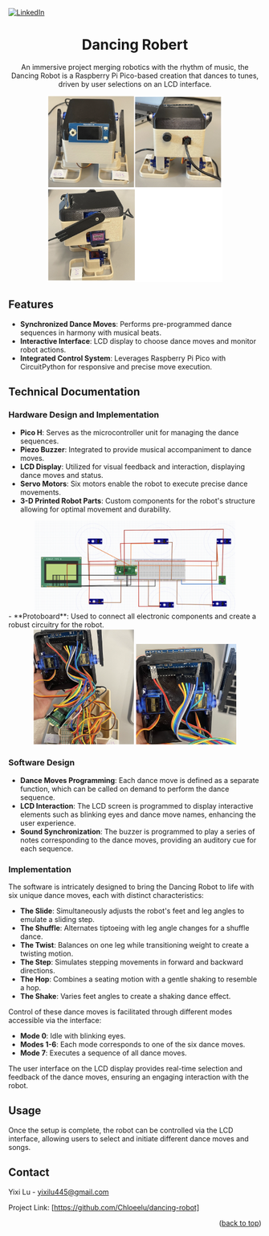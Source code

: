 <a name="readme-top"></a>


[![LinkedIn][linkedin-shield]][linkedin-url]



<!-- PROJECT LOGO -->
<div align="center">

# Dancing Robert
An immersive project merging robotics with the rhythm of music, the Dancing Robot is a Raspberry Pi Pico-based creation that dances to tunes, driven by user selections on an LCD interface.

<img src="images/1.png" alt="screenshort" width="350">
</div>

## Features

- **Synchronized Dance Moves**: Performs pre-programmed dance sequences in harmony with musical beats.
- **Interactive Interface**: LCD display to choose dance moves and monitor robot actions.
- **Integrated Control System**: Leverages Raspberry Pi Pico with CircuitPython for responsive and precise move execution.

## Technical Documentation

### Hardware Design and Implementation
- **Pico H**: Serves as the microcontroller unit for managing the dance sequences.
- **Piezo Buzzer**: Integrated to provide musical accompaniment to dance moves.
- **LCD Display**: Utilized for visual feedback and interaction, displaying dance moves and status.
- **Servo Motors**: Six motors enable the robot to execute precise dance movements.
- **3-D Printed Robot Parts**: Custom components for the robot's structure allowing for optimal movement and durability.
<div align="center">
  <img src="images/4.png" alt="screenshort4" width="400">
</div>
- **Protoboard**: Used to connect all electronic components and create a robust circuitry for the robot.
<div align="center">
  <img src="images/2.png" alt="screenshort2" width="200" height="230">
<img src="images/3.png" alt="screenshort3" width="200">

</div>


### Software Design
- **Dance Moves Programming**: Each dance move is defined as a separate function, which can be called on demand to perform the dance sequence.
- **LCD Interaction**: The LCD screen is programmed to display interactive elements such as blinking eyes and dance move names, enhancing the user experience.
- **Sound Synchronization**: The buzzer is programmed to play a series of notes corresponding to the dance moves, providing an auditory cue for each sequence.

### Implementation
The software is intricately designed to bring the Dancing Robot to life with six unique dance moves, each with distinct characteristics:

- **The Slide**: Simultaneously adjusts the robot's feet and leg angles to emulate a sliding step.
- **The Shuffle**: Alternates tiptoeing with leg angle changes for a shuffle dance.
- **The Twist**: Balances on one leg while transitioning weight to create a twisting motion.
- **The Step**: Simulates stepping movements in forward and backward directions.
- **The Hop**: Combines a seating motion with a gentle shaking to resemble a hop.
- **The Shake**: Varies feet angles to create a shaking dance effect.

Control of these dance moves is facilitated through different modes accessible via the interface:

- **Mode 0**: Idle with blinking eyes.
- **Modes 1-6**: Each mode corresponds to one of the six dance moves.
- **Mode 7**: Executes a sequence of all dance moves.

The user interface on the LCD display provides real-time selection and feedback of the dance moves, ensuring an engaging interaction with the robot.

## Usage
Once the setup is complete, the robot can be controlled via the LCD interface, allowing users to select and initiate different dance moves and songs.
<!-- CONTACT -->
## Contact

Yixi Lu - yixilu445@gmail.com

Project Link: [https://github.com/Chloeelu/dancing-robot]

<p align="right">(<a href="#readme-top">back to top</a>)</p>

[linkedin-shield]: https://img.shields.io/badge/-LinkedIn-black.svg?style=for-the-badge&logo=linkedin&colorB=555
[linkedin-url]: https://www.linkedin.com/in/yixilu03/
[Next.js]: https://img.shields.io/badge/next.js-000000?style=for-the-badge&logo=nextdotjs&logoColor=white
